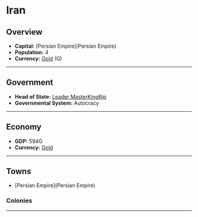 # Iran

## Overview

- **Capital:** [Persian Empire](Persian Empire)
- **Population:** 4
- **Currency:** [Gold](Gold) (G)

---

## Government

- **Head of State:** [Leader MasterKingRip](MasterKingRip)
- **Governmental System:** Autocracy

---

## Economy

- **GDP:** 594G
- **Currency:** [Gold](Gold)

---

## Towns

- [Persian Empire](Persian Empire)

### Colonies



---